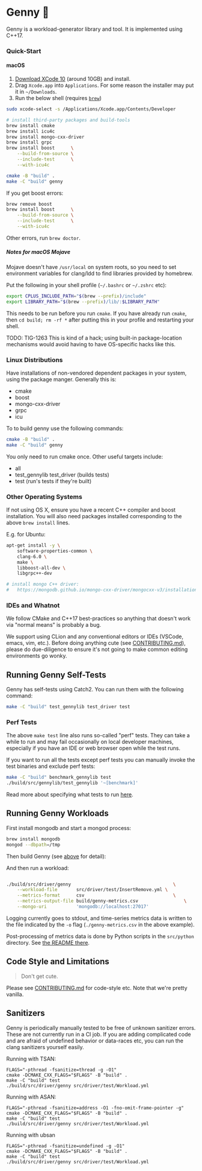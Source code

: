 Genny 🧞‍
========

Genny is a workload-generator library and tool. It is implemented using
C++17.

### Quick-Start

#### macOS

1. [Download XCode 10](https://developer.apple.com/download/) (around 10GB) and install.
2. Drag `Xcode.app` into `Applications`. For some reason the installer may put it in `~/Downloads`.
3. Run the below shell (requires [`brew`](https://brew.sh/))

```sh
sudo xcode-select -s /Applications/Xcode.app/Contents/Developer

# install third-party packages and build-tools
brew install cmake
brew install icu4c
brew install mongo-cxx-driver
brew install grpc
brew install boost      \
    --build-from-source \
    --include-test      \
    --with-icu4c

cmake -B "build" .
make -C "build" genny
```

If you get boost errors:

```sh
brew remove boost
brew install boost      \
    --build-from-source \
    --include-test      \
    --with-icu4c
```

Other errors, run `brew doctor`.

##### Notes for macOS Mojave

Mojave doesn't have `/usr/local` on system roots, so you need to set
environment variables for clang/ldd to find libraries provided by
homebrew.

Put the following in your shell profile (`~/.bashrc` or `~/.zshrc` etc):

```sh
export CPLUS_INCLUDE_PATH="$(brew --prefix)/include"
export LIBRARY_PATH="$(brew --prefix)/lib/:$LIBRARY_PATH"
```

This needs to be run before you run `cmake`. If you have already run
`cmake`, then `cd build; rm -rf *` after putting this in your profile
and restarting your shell.

TODO: TIG-1263 This is kind of a hack; using built-in package-location
mechanisms would avoid having to have OS-specific hacks like this.

### Linux Distributions

Have installations of non-vendored dependent packages in your system,
using the package manger. Generally this is:

- cmake
- boost
- mongo-cxx-driver
- grpc
- icu

To to build genny use the following commands:

```sh
cmake -B "build" .
make -C "build" genny
```

You only need to run cmake once. Other useful targets include:

- all
- test_gennylib test_driver (builds tests)
- test (run's tests if they're built)

### Other Operating Systems

If not using OS X, ensure you have a recent C++ compiler and boost
installation. You will also need packages installed corresponding to the
above `brew install` lines.

E.g. for Ubuntu:

```sh
apt-get install -y \
    software-properties-common \
    clang-6.0 \
    make \
    libboost-all-dev \
    libgrpc++-dev

# install mongo C++ driver:
#   https://mongodb.github.io/mongo-cxx-driver/mongocxx-v3/installation/
```

### IDEs and Whatnot

We follow CMake and C++17 best-practices so anything that doesn't work
via "normal means" is probably a bug.

We support using CLion and any conventional editors or IDEs (VSCode,
emacs, vim, etc.). Before doing anything cute (see
[CONTRIBUTING.md](./CONTRIBUTING.md)), please do due-diligence to ensure
it's not going to make common editing environments go wonky.

Running Genny Self-Tests
------------------------

Genny has self-tests using Catch2. You can run them with the following command:

```sh
make -C "build" test_gennylib test_driver test
```

### Perf Tests

The above `make test` line also runs so-called "perf" tests. They can
take a while to run and may fail occasionally on local developer
machines, especially if you have an IDE or web browser open while the
test runs.

If you want to run all the tests except perf tests you can manually
invoke the test binaries and exclude perf tests:

```sh
make -C "build" benchmark_gennylib test
./build/src/gennylib/test_gennylib '~[benchmark]'
```

Read more about specifying what tests to run [here][s].

[s]: https://github.com/catchorg/Catch2/blob/master/docs/command-line.md#specifying-which-tests-to-run

Running Genny Workloads
-----------------------

First install mongodb and start a mongod process:

```sh
brew install mongodb
mongod --dbpath=/tmp
```

Then build Genny (see [above](#quick-start) for detail):

And then run a workload:

```sh

./build/src/driver/genny                                      \
    --workload-file       src/driver/test/InsertRemove.yml \
    --metrics-format      csv                                 \
    --metrics-output-file build/genny-metrics.csv                 \
    --mongo-uri           'mongodb://localhost:27017'
```

Logging currently goes to stdout, and time-series metrics data is
written to the file indicated by the `-o` flag (`./genny-metrics.csv`
in the above example).

Post-processing of metrics data is done by Python scripts in the
`src/python` directory. See [the README there](./src/python/README.md).

Code Style and Limitations
---------------------------

> Don't get cute.

Please see [CONTRIBUTING.md](./CONTRIBUTING.md) for code-style etc.
Note that we're pretty vanilla.

Sanitizers
----------

Genny is periodically manually tested to be free of unknown sanitizer
errors. These are not currently run in a CI job. If you are adding
complicated code and are afraid of undefined behavior or data-races
etc, you can run the clang sanitizers yourself easily.

Running with TSAN:

    FLAGS="-pthread -fsanitize=thread -g -O1"
    cmake -DCMAKE_CXX_FLAGS="$FLAGS" -B "build" .
    make -C "build" test
    ./build/src/driver/genny src/driver/test/Workload.yml

Running with ASAN:

    FLAGS="-pthread -fsanitize=address -O1 -fno-omit-frame-pointer -g"
    cmake -DCMAKE_CXX_FLAGS="$FLAGS" -B "build" .
    make -C "build" test
    ./build/src/driver/genny src/driver/test/Workload.yml

Running with ubsan

    FLAGS="-pthread -fsanitize=undefined -g -O1"
    cmake -DCMAKE_CXX_FLAGS="$FLAGS" -B "build" .
    make -C "build" test
    ./build/src/driver/genny src/driver/test/Workload.yml
